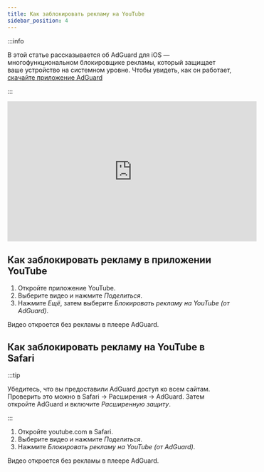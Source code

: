 ```yaml
---
title: Как заблокировать рекламу на YouTube
sidebar_position: 4
---
```


:::info

В этой статье рассказывается об AdGuard для iOS — многофункциональном блокировщике рекламы, который защищает ваше устройство на системном уровне. Чтобы увидеть, как он работает, [скачайте приложение AdGuard](https://agrd.io/download-kb-adblock)

:::  

<iframe width="560" height="315" class="youtube-video" src="https://www.youtube-nocookie.com/embed/YW9Ojcm1Gkg" title="Видеоплеер YouTube" frameborder="0" allow="accelerometer; autoplay; clipboard-write; encrypted-media; gyroscope; picture-in-picture" allowfullscreen></iframe>

## Как заблокировать рекламу в приложении YouTube

1. Откройте приложение YouTube.
1. Выберите видео и нажмите *Поделиться*.
1. Нажмите *Ещё*, затем выберите *Блокировать рекламу на YouTube (от AdGuard)*.

Видео откроется без рекламы в плеере AdGuard.

## Как заблокировать рекламу на YouTube в Safari

:::tip

Убедитесь, что вы предоставили AdGuard доступ ко всем сайтам. Проверить это можно в Safari → Расширения → AdGuard. Затем откройте AdGuard и включите *Расширенную защиту*.

:::

1. Откройте youtube.com в Safari.
1. Выберите видео и нажмите *Поделиться*.
1. Нажмите *Блокировать рекламу на YouTube (от AdGuard)*.

Видео откроется без рекламы в плеере AdGuard.
